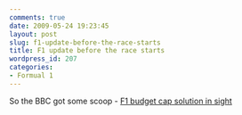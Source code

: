 ```yaml
---
comments: true
date: 2009-05-24 19:23:45
layout: post
slug: f1-update-before-the-race-starts
title: F1 update before the race starts
wordpress_id: 207
categories:
- Formual 1
---
```


So the BBC got some scoop - [F1 budget cap solution in sight](http://news.bbc.co.uk/sport2/hi/motorsport/formula_one/8065736.stm)

